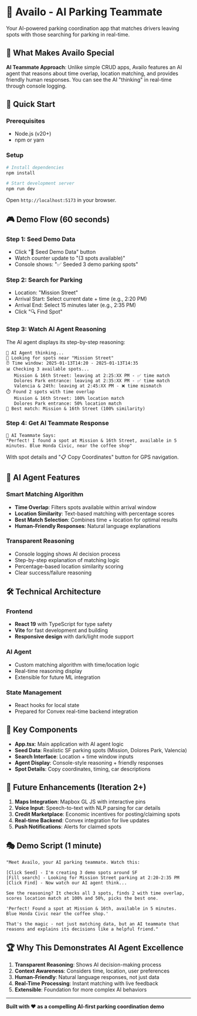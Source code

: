 # 🚗 Availo - AI Parking Teammate

Your AI-powered parking coordination app that matches drivers leaving spots with those searching for parking in real-time.

## 🎯 What Makes Availo Special

**AI Teammate Approach**: Unlike simple CRUD apps, Availo features an AI agent that reasons about time overlap, location matching, and provides friendly human responses. You can see the AI "thinking" in real-time through console logging.

## 🚀 Quick Start

### Prerequisites
- Node.js (v20+)
- npm or yarn

### Setup
```bash
# Install dependencies
npm install

# Start development server
npm run dev
```

Open `http://localhost:5173` in your browser.

## 🎮 Demo Flow (60 seconds)

### Step 1: Seed Demo Data
- Click "🎯 Seed Demo Data" button
- Watch counter update to "(3 spots available)"
- Console shows: "✅ Seeded 3 demo parking spots"

### Step 2: Search for Parking
- Location: "Mission Street"
- Arrival Start: Select current date + time (e.g., 2:20 PM)
- Arrival End: Select 15 minutes later (e.g., 2:35 PM)
- Click "🔍 Find Spot"

### Step 3: Watch AI Agent Reasoning
The AI agent displays its step-by-step reasoning:
```
🤖 AI Agent thinking...
📍 Looking for spots near "Mission Street"
⏰ Time window: 2025-01-13T14:20 - 2025-01-13T14:35
📊 Checking 3 available spots...
   Mission & 16th Street: leaving at 2:25:XX PM - ✅ time match
   Dolores Park entrance: leaving at 2:35:XX PM - ✅ time match
   Valencia & 24th: leaving at 2:45:XX PM - ❌ time mismatch
⏱️ Found 2 spots with time overlap
   Mission & 16th Street: 100% location match
   Dolores Park entrance: 50% location match
🎯 Best match: Mission & 16th Street (100% similarity)
```

### Step 4: Get AI Teammate Response
```
🤖 AI Teammate Says:
"Perfect! I found a spot at Mission & 16th Street, available in 5 minutes. Blue Honda Civic, near the coffee shop"
```

With spot details and "📋 Copy Coordinates" button for GPS navigation.

## 🧠 AI Agent Features

### Smart Matching Algorithm
- **Time Overlap**: Filters spots available within arrival window
- **Location Similarity**: Text-based matching with percentage scores
- **Best Match Selection**: Combines time + location for optimal results
- **Human-Friendly Responses**: Natural language explanations

### Transparent Reasoning
- Console logging shows AI decision process
- Step-by-step explanation of matching logic
- Percentage-based location similarity scoring
- Clear success/failure reasoning

## 🛠 Technical Architecture

### Frontend
- **React 19** with TypeScript for type safety
- **Vite** for fast development and building
- **Responsive design** with dark/light mode support

### AI Agent
- Custom matching algorithm with time/location logic
- Real-time reasoning display
- Extensible for future ML integration

### State Management
- React hooks for local state
- Prepared for Convex real-time backend integration

## 🎨 Key Components

- **App.tsx**: Main application with AI agent logic
- **Seed Data**: Realistic SF parking spots (Mission, Dolores Park, Valencia)
- **Search Interface**: Location + time window inputs
- **Agent Display**: Console-style reasoning + friendly responses
- **Spot Details**: Copy coordinates, timing, car descriptions

## 🚀 Future Enhancements (Iteration 2+)

1. **Maps Integration**: Mapbox GL JS with interactive pins
2. **Voice Input**: Speech-to-text with NLP parsing for car details
3. **Credit Marketplace**: Economic incentives for posting/claiming spots
4. **Real-time Backend**: Convex integration for live updates
5. **Push Notifications**: Alerts for claimed spots

## 🎭 Demo Script (1 minute)

```
"Meet Availo, your AI parking teammate. Watch this:

[Click Seed] - I'm creating 3 demo spots around SF
[Fill search] - Looking for Mission Street parking at 2:20-2:35 PM  
[Click Find] - Now watch our AI agent think...

See the reasoning? It checks all 3 spots, finds 2 with time overlap, 
scores location match at 100% and 50%, picks the best one.

'Perfect! Found a spot at Mission & 16th, available in 5 minutes. 
Blue Honda Civic near the coffee shop.'

That's the magic - not just matching data, but an AI teammate that 
reasons and explains its decisions like a helpful friend."
```

## 🏆 Why This Demonstrates AI Agent Excellence

1. **Transparent Reasoning**: Shows AI decision-making process
2. **Context Awareness**: Considers time, location, user preferences
3. **Human-Friendly**: Natural language responses, not just data
4. **Real-Time Processing**: Instant matching with live feedback
5. **Extensible**: Foundation for more complex AI behaviors

---

**Built with ❤️ as a compelling AI-first parking coordination demo**

